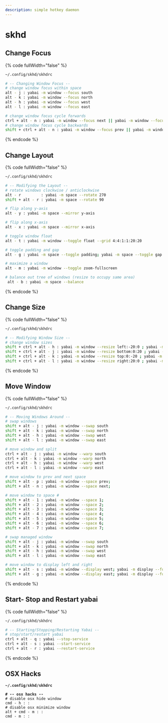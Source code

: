 ```yaml
---
description: simple hotkey daemon
---
```


# skhd

## Change Focus

{% code fullWidth="false" %}
```bash
~/.config/skhd/skhdrc

# -- Changing Window Focus --
# change window focus within space
alt - j : yabai -m window --focus south
alt - k : yabai -m window --focus north
alt - h : yabai -m window --focus west
alt - l : yabai -m window --focus east

# change window focus cycle forwards
ctrl + alt - n : yabai -m window --focus next || yabai -m window --focus first
# change window focus cycle backwards
shift + ctrl + alt - n : yabai -m window --focus prev || yabai -m window --focus last
```
{% endcode %}

## Change Layout

{% code fullWidth="false" %}
```bash
~/.config/skhd/skhdrc

# -- Modifying the Layout --
# rotate windows clockwise / anticlockwise
alt - r         : yabai -m space --rotate 270
shift + alt - r : yabai -m space --rotate 90

# flip along y-axis
alt - y : yabai -m space --mirror y-axis

# flip along x-axis
alt - x : yabai -m space --mirror x-axis

# toggle window float
alt - t : yabai -m window --toggle float --grid 4:4:1:1:20:20

# toggle padding and gap
alt - g : yabai -m space --toggle padding; yabai -m space --toggle gap

# maximize a window
alt - m : yabai -m window --toggle zoom-fullscreen

# balance out tree of windows (resize to occupy same area)
 alt - b : yabai -m space --balance
```
{% endcode %}

## Change Size

{% code fullWidth="false" %}
```bash
~/.config/skhd/skhdrc

# -- Modifying Window Size --
# change window sizes
shift + ctrl + alt - h : yabai -m window --resize left:-20:0 ; yabai -m window --resize right:-20:0
shift + ctrl + alt - j : yabai -m window --resize bottom:0:20 ; yabai -m window --resize top:0:20
shift + ctrl + alt - k : yabai -m window --resize top:0:-20 ; yabai -m window --resize bottom:0:-20
shift + ctrl + alt - l : yabai -m window --resize right:20:0 ; yabai -m window --resize left:20:0

```
{% endcode %}

## Move Window

{% code fullWidth="false" %}
```bash
~/.config/skhd/skhdrc

# -- Moving Windows Around --
# swap windows
shift + alt - j : yabai -m window --swap south
shift + alt - k : yabai -m window --swap north
shift + alt - h : yabai -m window --swap west
shift + alt - l : yabai -m window --swap east

# move window and split
ctrl + alt - j : yabai -m window --warp south
ctrl + alt - k : yabai -m window --warp north
ctrl + alt - h : yabai -m window --warp west
ctrl + alt - l : yabai -m window --warp east

# move window to prev and next space
shift + alt - p : yabai -m window --space prev;
shift + alt - n : yabai -m window --space next;

# move window to space #
shift + alt - 1 : yabai -m window --space 1;
shift + alt - 2 : yabai -m window --space 2;
shift + alt - 3 : yabai -m window --space 3;
shift + alt - 4 : yabai -m window --space 4;
shift + alt - 5 : yabai -m window --space 5;
shift + alt - 6 : yabai -m window --space 6;
shift + alt - 7 : yabai -m window --space 7;

# swap managed window
shift + alt - j : yabai -m window --swap south
shift + alt - k : yabai -m window --swap north
shift + alt - h : yabai -m window --swap west
shift + alt - l : yabai -m window --swap east

# move window to display left and right
shift + alt - s : yabai -m window --display west; yabai -m display --focus west;
shift + alt - g : yabai -m window --display east; yabai -m display --focus east;

```
{% endcode %}

## Start- Stop and Restart yabai

{% code fullWidth="false" %}
```bash
~/.config/skhd/skhdrc

# -- Starting/Stopping/Restarting Yabai --
# stop/start/restart yabai
ctrl + alt - q : yabai --stop-service
ctrl + alt - s : yabai --start-service
ctrl + alt - r : yabai --restart-service
```
{% endcode %}

## OSX Hacks

<pre class="language-bash" data-full-width="false"><code class="lang-bash"><strong>~/.config/skhd/skhdrc
</strong><strong>
</strong><strong># -- osx hacks --
</strong># disable osx hide window
cmd - h : :
# disable osx minimize window
alt + cmd - m : :
cmd - m : :
</code></pre>


